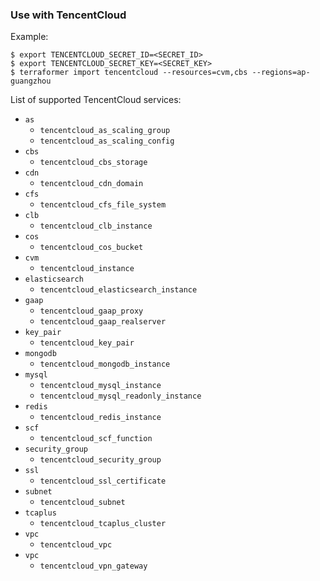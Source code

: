 ### Use with TencentCloud

Example:

```
$ export TENCENTCLOUD_SECRET_ID=<SECRET_ID>
$ export TENCENTCLOUD_SECRET_KEY=<SECRET_KEY>
$ terraformer import tencentcloud --resources=cvm,cbs --regions=ap-guangzhou
```

List of supported TencentCloud services:

- `as`
  - `tencentcloud_as_scaling_group`
  - `tencentcloud_as_scaling_config`
- `cbs`
  - `tencentcloud_cbs_storage`
- `cdn`
  - `tencentcloud_cdn_domain`
- `cfs`
  - `tencentcloud_cfs_file_system`
- `clb`
  - `tencentcloud_clb_instance`
- `cos`
  - `tencentcloud_cos_bucket`
- `cvm`
  - `tencentcloud_instance`
- `elasticsearch`
  - `tencentcloud_elasticsearch_instance`
- `gaap`
  - `tencentcloud_gaap_proxy`
  - `tencentcloud_gaap_realserver`
- `key_pair`
  - `tencentcloud_key_pair`
- `mongodb`
  - `tencentcloud_mongodb_instance`
- `mysql`
  - `tencentcloud_mysql_instance`
  - `tencentcloud_mysql_readonly_instance`
- `redis`
  - `tencentcloud_redis_instance`
- `scf`
  - `tencentcloud_scf_function`
- `security_group`
  - `tencentcloud_security_group`
- `ssl`
  - `tencentcloud_ssl_certificate`
- `subnet`
  - `tencentcloud_subnet`
- `tcaplus`
  - `tencentcloud_tcaplus_cluster`
- `vpc`
  - `tencentcloud_vpc`
- `vpc`
  - `tencentcloud_vpn_gateway`
